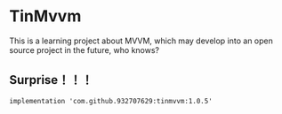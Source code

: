 # TinMvvm
This is a learning project about MVVM, which may develop into an open source project in the future, who knows?



## Surprise！！！
`implementation 'com.github.932707629:tinmvvm:1.0.5'`

















